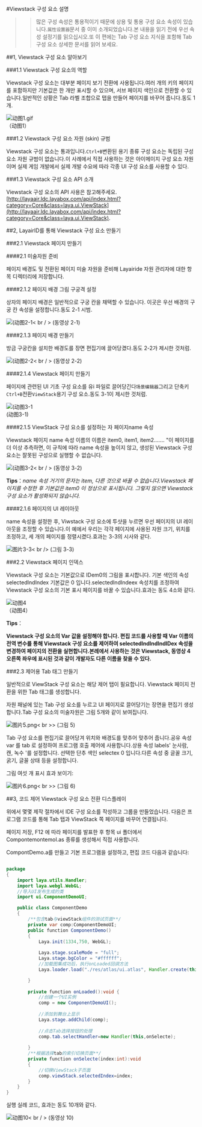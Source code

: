 #Viewstack 구성 요소 설명

>> 많은 구성 속성은 통용적이기 때문에 상용 및 통용 구성 요소 속성이 있습니다.`属性设置器`문서 중 이미 소개되었습니다.본 내용을 읽기 전에 우선 속성 설정기를 읽으십시오.또 이 편에는 Tab 구성 요소 지식을 포함해 Tab 구성 요소 상세한 문서를 읽어 보세요.

##1, Viewstack 구성 요소 알아보기

###1.1 Viewstack 구성 요소의 역할

Viewstack 구성 요소는 대부분 페이지 보기 전환에 사용됩니다.여러 개의 키의 페이지를 포함하지만 기본값은 한 개만 표시할 수 있으며, 서브 페이지 색인으로 전환할 수 있습니다.일반적인 상황은 Tab 라벨 조합으로 탭을 만들어 페이지를 바꾸어 줍니다.동도 1개.

![动图1.gif](img/1.gif)<br/>（动图1） 



###1.2 Viewstack 구성 요소 자원 (skin) 규범

Viewstack 구성 요소는 통과입니다.`Ctrl+B`변환된 용기 종류 구성 요소는 독립된 구성 요소 자원 규범이 없습니다.이 사례에서 직접 사용하는 것은 아이메이지 구성 요소 자원이며 실제 게임 개발에서 실제 개발 수요에 따라 각종 UI 구성 요소를 사용할 수 있다.

###1.3 Viewstack 구성 요소 API 소개

Viewstack 구성 요소의 API 사용은 참고해주세요.[http://layaair.ldc.layabox.com/api/index.html?category=Core&class=laya.ui.ViewStack](http://layaair.ldc.layabox.com/api/index.html?category=Core&class=laya.ui.ViewStack).



##2, LayairID를 통해 Viewstack 구성 요소 만들기

###2.1 Viewstack 페이지 만들기

####2.1 미술자원 준비

페이지 배경도 및 전환된 페이지 미술 자원을 준비해 Layairide 자원 관리자에 대한 항목 디렉터리에 저장합니다.

####2.1.2 페이지 배경 그림 구궁격 설정

상자의 페이지 배경은 일반적으로 구궁 칸을 채택할 수 있습니다. 이곳은 우선 배경의 구궁 칸 속성을 설정합니다.동도 2-1 시범.

![(动图2-1](img/2-1.gif)< br / > (동영상 2-1)

####2.1.3 페이지 배경 만들기

방금 구궁칸을 설치한 배경도를 장면 편집기에 끌어당겼다.동도 2-2가 제시한 것처럼.

![(动图2-2](img/2-2.gif)< br / > (동영상 2-2)

####2.1.4 Viewstack 페이지 만들기

페이지에 관련된 UI 기초 구성 요소를 유i 파일로 끌어당긴다`场景编辑器`그리고 단축키`Ctrl+B`전환`ViewStack`용기 구성 요소.동도 3-1이 제시한 것처럼.

![(动图3-1](img/3-1.gif) <br /> (动图3-1)







####2.1.5 ViewStack 구성 요소를 설정하는 자 페이지name 속성

Viewstack 페이지 name 속성 이름의 이름은 item0, item1, item2....... "이 페이지를 더 이상 추측하면, 이 규칙에 따라 name 속성을 높이지 않고, 생성된 Viewstack 구성 요소는 잘못된 구성으로 실행할 수 없습니다.

![(动图3-2](img/3-2.gif)< br / > (동영상 3-2)

**Tips**：*name 속성 거기의 문자는 item, 다른 것으로 바꿀 수 없습니다.Viewstack 페이지를 수정한 후 기본값은 item0 이 정상으로 표시됩니다. 그렇지 않으면 Viewstack 구성 요소가 활성화되지 않습니다.*



####2.1.6 페이지의 UI 레이아웃

name 속성을 설정한 후, Viwstack 구성 요소에 투샷을 누르면 우선 페이지의 UI 레이아웃을 조정할 수 있습니다.이 예에서 우리는 각각 페이지에 사용된 자원 크기, 위치를 조정하고, 세 개의 페이지를 정렬시켰다.효과는 3-3의 시사와 같다.

​![图片3-3](img/3-3.png)< br /> (그림 3-3)



###2.2 Viewstack 페이지 인덱스

Viewstack 구성 요소는 기본값으로 IDem0의 그림을 표시합니다. 기본 색인의 속성 selectedIndIndex 기본값은 0 입니다.selectedIndIndeex 속성치를 조정하여 Viewstack 구성 요소의 기본 표시 페이지를 바꿀 수 있습니다.효과는 동도 4소와 같다.

![动图4](img/4.gif)<br/>（动图4）


**Tips**：

**Viewstack 구성 요소의 Var 값을 설정해야 합니다. 편집 코드를 사용할 때 Var 이름의 전역 변수를 통해 Viewstack 구성 요소를 제어하여 selectedIndIndIndIDex 속성을 변경하여 페이지의 전환을 실현합니다.본례에서 사용하는 것은 Viewstack, 동영상 4 오른쪽 좌우에 표시된 것과 같이 개발자도 다른 이름을 찾을 수 있다.**



###2.3 제어용 Tab 태그 만들기

일반적으로 ViewStack 구성 요소는 해당 제어 탭이 필요합니다. Viewstack 페이지 전환을 위한 Tab 태그를 생성합니다.

자원 패널에 있는 Tab 구성 요소를 누르고 UI 페이지로 끌어당기는 장면을 편집기 생성합니다.Tab 구성 요소의 미술자원은 그림 5개와 같이 보여집니다.

​![图片5.png](img/5.png)< br >>
(그림 5)

Tab 구성 요소를 편집기로 끌어당겨 위치와 배경도를 맞추어 맞추어 줍니다.공유 속성 var 를 tab 로 설정하여 프로그램 호출 제어에 사용합니다.상용 속성 labels' 눈사람, 캔, 녹수 '를 설정합니다. 선택한 단추 색인 selectex 0 입니다.다른 속성 중 글꼴 크기, 굵기, 글꼴 상태 등을 설정합니다.

그림 여섯 개 표시 효과 보이기:

​![图片6.png](img/6.png)< br >>
(그림 6)



##3, 코드 제어 Viewstack 구성 요소 전환 디스플레이

위에서 몇몇 제작 절차에서 IDE 구성 요소를 작성하고 그룹을 만들었습니다. 다음은 프로그램 코드를 통해 Tab 탭과 ViewStack 쪽 페이지를 바꾸어 연결됩니다.

페이지 저장, F12 에 따라 페이지를 발표한 후 항목 ui 폴더에서 CompontemontemoI.as 종류를 생성해서 직접 사용합니다.



CompontDemo.a를 만들고 기본 프로그램을 설정하고, 편집 코드 다음과 같습니다:


```java

package
{
	import laya.utils.Handler;
	import laya.webgl.WebGL;	
	//导入UI发布生成的类
	import ui.ComponentDemoUI;

	public class ComponentDemo
	{
		/**包含tab与viewStack组件的测试页面**/
		private var comp:ComponentDemoUI;		
		public function ComponentDemo()
		{
			Laya.init(1334,750, WebGL);
			
			Laya.stage.scaleMode = "full";
			Laya.stage.bgColor = "#ffffff";
			//加载图集成功后，执行onLoaded回调方法
			Laya.loader.load("./res/atlas/ui.atlas", Handler.create(this, onLoaded));

		}
		
		private function onLoaded():void {
			//创建一个UI实例
			comp = new ComponentDemoUI();
						
			//添加到舞台上显示
			Laya.stage.addChild(comp);
			
			//点击Tab选择按钮的处理
			comp.tab.selectHandler=new Handler(this,onSelecte);	
			
		}
		/**根据选择tab的索引切换页面**/
		private function onSelecte(index:int):void
		{
			//切换ViewStack子页面
			comp.viewStack.selectedIndex=index;
		}
	}
}
```


실행 실례 코드, 효과는 동도 10개와 같다.

![动图10](img/1.gif)< br / > (동영상 10)